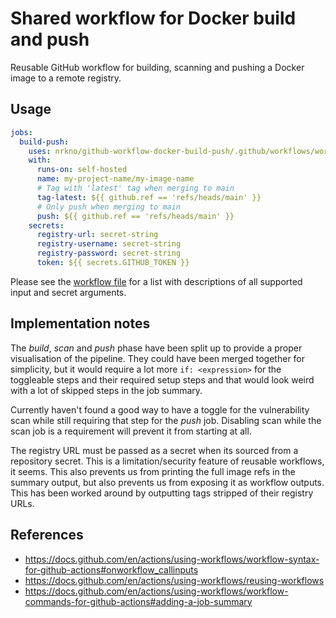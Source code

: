 # Shared workflow for Docker build and push

Reusable GitHub workflow for building, scanning and pushing a Docker image to
a remote registry.

## Usage

```yaml
jobs:
  build-push:
    uses: nrkno/github-workflow-docker-build-push/.github/workflows/workflow.yaml@v1
    with:
      runs-on: self-hosted
      name: my-project-name/my-image-name
      # Tag with 'latest' tag when merging to main
      tag-latest: ${{ github.ref == 'refs/heads/main' }}
      # Only push when merging to main
      push: ${{ github.ref == 'refs/heads/main' }}
    secrets:
      registry-url: secret-string
      registry-username: secret-string
      registry-password: secret-string
      token: ${{ secrets.GITHUB_TOKEN }}
```

Please see the [workflow file][workflow] for a list with descriptions of
all supported input and secret arguments.

[workflow]: ./.github/workflows/workflow.yaml

## Implementation notes

The *build*, *scan* and *push* phase have been split up to provide a proper
visualisation of the pipeline. They could have been merged together
for simplicity, but it would require a lot more `if: <expression>` for
the toggleable steps and their required setup steps and that would look
weird with a lot of skipped steps in the job summary.

Currently haven't found a good way to have a toggle for the vulnerability
scan while still requiring that step for the *push* job. Disabling scan
while the scan job is a requirement will prevent it from starting at all.

The registry URL must be passed as a secret when its sourced from a repository
secret. This is a limitation/security feature of reusable workflows, it seems.
This also prevents us from printing the full image refs in the summary output,
but also prevents us from exposing it as workflow outputs. This has been worked
around by outputting tags stripped of their registry URLs.

## References

- https://docs.github.com/en/actions/using-workflows/workflow-syntax-for-github-actions#onworkflow_callinputs
- https://docs.github.com/en/actions/using-workflows/reusing-workflows
- https://docs.github.com/en/actions/using-workflows/workflow-commands-for-github-actions#adding-a-job-summary
